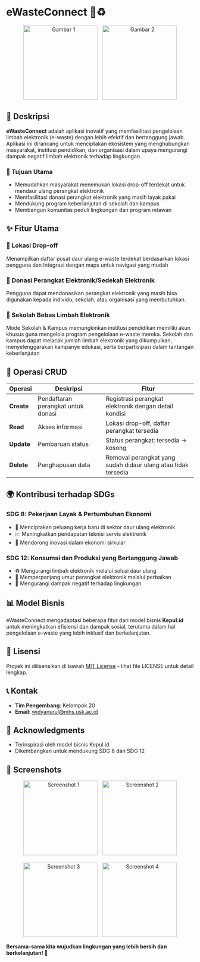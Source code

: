 # eWasteConnect 🔄♻️

<div align="center">
  <img src="https://github.com/user-attachments/assets/facb261e-6bc5-483e-9bda-d735d74c3b09" alt="Gambar 1" width="200"/>
  &nbsp;
  <img src="https://github.com/user-attachments/assets/3d799f17-c319-4417-b399-1014fdd1dd64" alt="Gambar 2" width="200"/>
</div>


## 📱 Deskripsi

**eWasteConnect** adalah aplikasi inovatif yang memfasilitasi pengelolaan limbah elektronik (e-waste) dengan lebih efektif dan bertanggung jawab. Aplikasi ini dirancang untuk menciptakan ekosistem yang menghubungkan masyarakat, institusi pendidikan, dan organisasi dalam upaya mengurangi dampak negatif limbah elektronik terhadap lingkungan.

### 🎯 Tujuan Utama
- Memudahkan masyarakat menemukan lokasi drop-off terdekat untuk mendaur ulang perangkat elektronik
- Memfasilitasi donasi perangkat elektronik yang masih layak pakai
- Mendukung program keberlanjutan di sekolah dan kampus
- Membangun komunitas peduli lingkungan dan program relawan

## ✨ Fitur Utama

### 📍 Lokasi Drop-off
Menampilkan daftar pusat daur ulang e-waste terdekat berdasarkan lokasi pengguna dan Integrasi dengan maps untuk navigasi yang mudah

### 💝 Donasi Perangkat Elektronik/Sedekah Elektronik
Pengguna dapat mendonasikan perangkat elektronik yang masih bisa digunakan kepada individu, sekolah, atau organisasi yang membutuhkan.

### 🏫 Sekolah Bebas Limbah Elektronik
Mode Sekolah & Kampus memungkinkan institusi pendidikan memiliki akun khusus guna mengelola program pengelolaan e-waste mereka. Sekolah dan kampus dapat melacak jumlah limbah elektronik yang dikumpulkan, menyelenggarakan kampanye edukasi, serta berpartisipasi dalam tantangan keberlanjutan

## 🔧 Operasi CRUD

| Operasi | Deskripsi | Fitur |
|---------|-----------|-------|
| **Create** | Pendaftaran perangkat untuk donasi | Registrasi perangkat elektronik dengan detail kondisi |
| **Read** | Akses informasi | Lokasi drop-off, daftar perangkat tersedia |
| **Update** | Pembaruan status | Status perangkat: tersedia → kosong |
| **Delete** | Penghapusan data | Removal perangkat yang sudah didaur ulang atau tidak tersedia |

## 🌍 Kontribusi terhadap SDGs

### SDG 8: Pekerjaan Layak & Pertumbuhan Ekonomi
- 💼 Menciptakan peluang kerja baru di sektor daur ulang elektronik
- 📈 Meningkatkan pendapatan teknisi servis elektronik
- 🚀 Mendorong inovasi dalam ekonomi sirkular

### SDG 12: Konsumsi dan Produksi yang Bertanggung Jawab
- ♻️ Mengurangi limbah elektronik melalui solusi daur ulang
- 🔧 Memperpanjang umur perangkat elektronik melalui perbaikan
- 🌱 Mengurangi dampak negatif terhadap lingkungan


## 📊 Model Bisnis

eWasteConnect mengadaptasi beberapa fitur dari model bisnis **Kepul.id** untuk meningkatkan efisiensi dan dampak sosial, terutama dalam hal pengelolaan e-waste yang lebih inklusif dan berkelanjutan.

## 📄 Lisensi

Proyek ini dilisensikan di bawah [MIT License](LICENSE) - lihat file LICENSE untuk detail lengkap.

## 📞 Kontak

- **Tim Pengembang**: Kelompok 20
- **Email**: widyanurul@mhs.usk.ac.id

## 🙏 Acknowledgments

- Terinspirasi oleh model bisnis Kepul.id
- Dikembangkan untuk mendukung SDG 8 dan SDG 12

## 📸 Screenshots
<div align="center">
  <img src="https://github.com/user-attachments/assets/af26ee41-c540-47c7-8dd0-85cca358f274" alt="Screenshot 1" width="200"/>
  &nbsp;
  <img src="https://github.com/user-attachments/assets/f112a28a-85d7-44a5-89ee-481ba98ea100" alt="Screenshot 2" width="200"/>
  <br><br>
  <img src="https://github.com/user-attachments/assets/e9928573-a7fd-4ebd-8a95-b9c546e7d51a" alt="Screenshot 3" width="200"/>
  &nbsp;
  <img src="https://github.com/user-attachments/assets/6e5a1a1c-ce37-4a7c-83ff-04b4f1b27038" alt="Screenshot 4" width="200"/>
</div>


**Bersama-sama kita wujudkan lingkungan yang lebih bersih dan berkelanjutan! 🌱**
